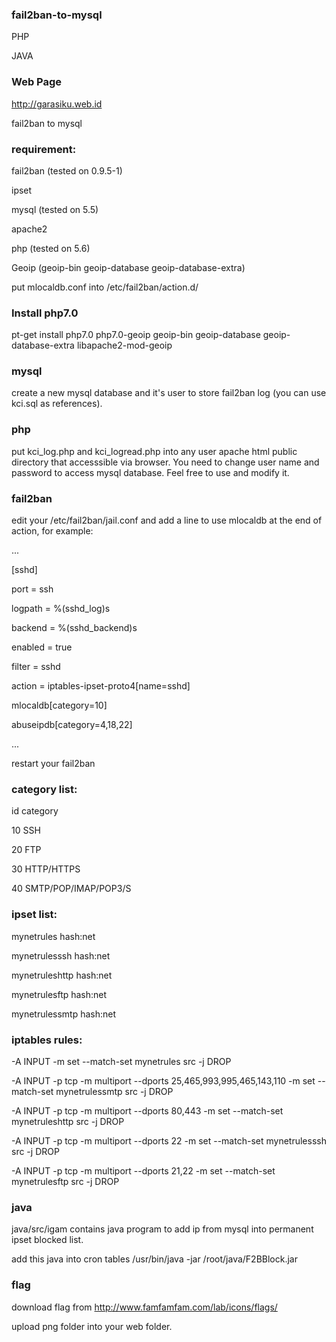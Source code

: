 ### fail2ban-to-mysql
PHP

JAVA

### Web Page
http://garasiku.web.id

fail2ban to mysql

### requirement:
fail2ban (tested on 0.9.5-1)

ipset

mysql (tested on 5.5)

apache2

php (tested on 5.6)

Geoip (geoip-bin geoip-database geoip-database-extra)

put mlocaldb.conf into /etc/fail2ban/action.d/

### Install php7.0 

pt-get install php7.0 php7.0-geoip geoip-bin geoip-database geoip-database-extra libapache2-mod-geoip

### mysql
create a new mysql database and it's user to store fail2ban log (you can use kci.sql as references).

### php 
put kci_log.php and kci_logread.php into any user apache html public directory that accesssible via browser. You need to change user name and password to access mysql database. Feel free to use and modify it.

### fail2ban
edit your /etc/fail2ban/jail.conf and add a line to use mlocaldb at the end of action, for example:

...

[sshd]

port = ssh

logpath = %(sshd_log)s

backend = %(sshd_backend)s

enabled = true

filter = sshd

action = iptables-ipset-proto4[name=sshd]

mlocaldb[category=10]

abuseipdb[category=4,18,22]

...

restart your fail2ban

### category list:
id category

10 SSH

20 FTP

30 HTTP/HTTPS

40 SMTP/POP/IMAP/POP3/S

### ipset list:
mynetrules hash:net

mynetrulesssh hash:net

mynetruleshttp hash:net

mynetrulesftp hash:net

mynetrulessmtp hash:net

### iptables rules:
-A INPUT -m set --match-set mynetrules src -j DROP

-A INPUT -p tcp -m multiport --dports 25,465,993,995,465,143,110 -m set --match-set mynetrulessmtp src -j DROP

-A INPUT -p tcp -m multiport --dports 80,443 -m set --match-set mynetruleshttp src -j DROP

-A INPUT -p tcp -m multiport --dports 22 -m set --match-set mynetrulesssh src -j DROP

-A INPUT -p tcp -m multiport --dports 21,22 -m set --match-set mynetrulesftp src -j DROP

### java
java/src/igam contains java program to add ip from mysql into permanent ipset blocked list.

add this java into cron tables /usr/bin/java -jar /root/java/F2BBlock.jar

### flag
download flag from http://www.famfamfam.com/lab/icons/flags/ 

upload png folder into your web folder.
